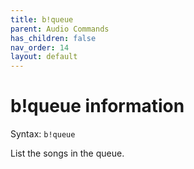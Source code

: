 ```yaml
---
title: b!queue
parent: Audio Commands
has_children: false
nav_order: 14
layout: default
---
```


# b!queue information
Syntax: `b!queue` 

List the songs in the queue.
